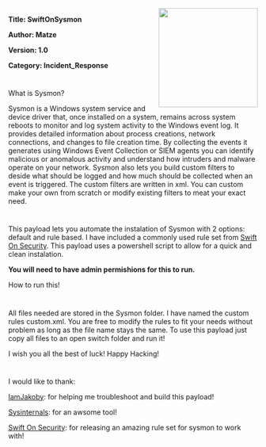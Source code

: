 <img align="right" width="200" height="200" src="https://github.com/matze-infosec/matze-infosec/blob/main/Assets/BFAE3F0A-D659-45FA-BB14-CB6A7F3A8C4E_1_15.png">

**Title: SwiftOnSysmon**

**Author: Matze**

**Version: 1.0**

**Category: Incident_Response**

#

What is Sysmon?

Sysmon is a Windows system service and device driver that, once installed on a system, remains across system reboots to monitor and log system activity to the Windows event log. It provides detailed information about process 
creations, network connections, and changes to file creation time. By collecting the events it generates using Windows Event Collection or SIEM agents you can identify malicious or anomalous activity and understand how intruders 
and malware operate on your network. Sysmon also lets you build custom filters to deside what should be logged and how much should be collected when an event is triggered. The custom filters are written in xml. 
You can custom make your own from scratch or modify existing filters to meat your exact need.
#

This payload lets you automate the instalation of Sysmon with 2 options: default and rule based. I have included a commonly used rule set from [Swift On Security](https://github.com/SwiftOnSecurity/sysmon-config). This payload
uses a powershell script to allow for a quick and clean instalation. 

**You will need to have admin permishions for this to run.**

How to run this!
#
All files needed are stored in the Sysmon folder. I have named the custom rules custom.xml. You are free to modify the rules to fit your needs without problem as long as the file name stays the same. To use this payload just 
copy all files to an open switch folder and run it!

I wish you all the best of luck! Happy Hacking!
#

I would like to thank:

[IamJakoby](https://github.com/I-Am-Jakoby): for helping me troubleshoot and build this payload!

[Sysinternals](https://learn.microsoft.com/en-us/sysinternals/downloads/sysmon): for an awsome tool!

[Swift On Security](https://github.com/SwiftOnSecurity): for releasing an amazing rule set for sysmon to work with!
